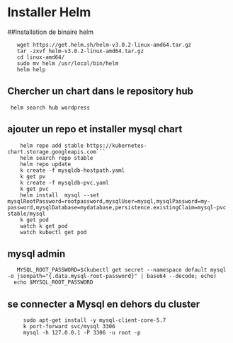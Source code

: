 # Installer Helm
##Installation de binaire helm
```shell script
   wget https://get.helm.sh/helm-v3.0.2-linux-amd64.tar.gz
   tar -zxvf helm-v3.0.2-linux-amd64.tar.gz
   cd linux-amd64/
   sudo mv helm /usr/local/bin/helm
   helm help
```
## Chercher un chart dans le repository hub 
``` helm search hub wordpress```  

## ajouter un repo et installer mysql  chart
```shell script
    helm repo add stable https://kubernetes-chart.storage.googleapis.com```
    helm search repo stable
    helm repo update
    k create -f mysqldb-hostpath.yaml
    k get pv
    k create -f mysqldb-pvc.yaml
    k get pvc
    helm install  mysql --set mysqlRootPassword=rootpassword,mysqlUser=mysql,mysqlPassword=my-password,mysqlDatabase=mydatabase,persistence.existingClaim=mysql-pvc stable/mysql
    k get pod
    watch k get pod
    watch kubectl get pod
```
## mysql admin
```shell script
   MYSQL_ROOT_PASSWORD=$(kubectl get secret --namespace default mysql -o jsonpath="{.data.mysql-root-password}" | base64 --decode; echo)
  echo $MYSQL_ROOT_PASSWORD
```
## se connecter a Mysql en dehors du cluster 
```shell script
     sudo apt-get install -y mysql-client-core-5.7
     k port-forward svc/mysql 3306
     mysql -h 127.0.0.1 -P 3306 -u root -p
``` 



